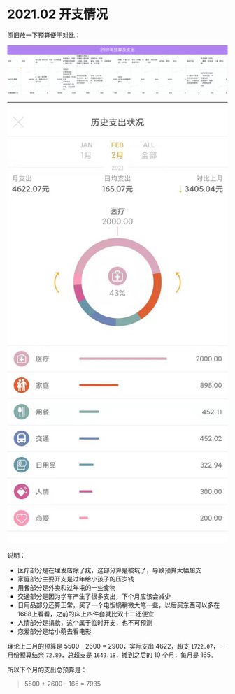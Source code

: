 # 2021.02 开支情况

照旧放一下预算便于对比：

![2021 预算](images/2021-plan.png)

---

![Fab](images/2021-fab.jpeg)

说明：

- 医疗部分是在理发店除了疣，这部分算是被坑了，导致预算大幅超支
- 家庭部分主要开支是过年给小孩子的压岁钱
- 用餐部分是外卖和过年屯的一些食物
- 交通部分是因为学车产生了很多支出，下个月应该会减少
- 日用品部分还算正常，买了一个电饭锅稍微大笔一些，以后买东西可以多在1688上看看，之前的床上四件套就比双十二还便宜
- 人情部分是捐款，这个属于临时开支，也不可预测
- 恋爱部分是给小萌去看电影

理论上二月的预算是 5500 - 2600 = 2900，实际支出 4622，超支 `1722.07`，一月份预算结余 `72.89`，总超支是 `1649.18`，摊到之后的 10 个月，每月是 165。

所以下个月的支出总预算是：

> 5500 + 2600 - 165 = 7935